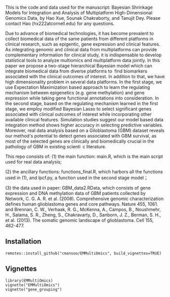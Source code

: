This is the code and data used for the manuscript: Bayesian Shrinkage Models for Integration and Analysis of Multiplatform High-Dimensional Genomics Data, by Hao Xue, Sounak Chakraborty, and Tanujit Dey. Please contact Hao (hx222atcornell.edu) for any questions. 

Due to advance of biomedical technologies, it has become prevalent to collect biomedical data of the same patients from different platforms in clinical research, such as epigentic, gene expression and clinical features. As integrating genomic and clinical data from multiplatforms can provide complementary information for clinical study, it is indispensable to develop statistical tools to analyze multiomics and multiplatform data jointly. In this paper we propose a two-stage hierarchical Bayesian model which can integrate biomedical data from diverse platforms to find biomarkers associated with the clinical outcomes of interest. In addition to that, we have high dimensionality problem in several data platforms. In the first stage, we use Expectation Maximization based approach to learn the regulating mechanism between epigenetics (e.g. gene methylation) and gene expression while taking gene functional annotations into consideration. In the second stage, based on the regulating mechanism learned in the first stage, we employ modified Bayesian Lasso to select significant genes associated with clinical outcomes of interest while incorporating other available clinical features. Simulation studies suggest our model based data integration method shows higher accuracy in selecting predictive variables. Moreover, real data analysis based on a Giloblastoma (GBM) dataset reveals our method's potential to detect genes associated with GBM survival, as most of the selected genes are clinically and biomedically crucial in the pathology of GBM in existing scienti c literature.

This repo consists of:
(1) the main function: main.R, which is the main script used for real data analysis; 

(2) the ancillary functions: functions_final.R, which harbors all the functions used in (1), and lpcf.py, a function used in the second stage model；

(3) the data used in paper: GBM_data2.RData, which consists of gene expression and DNA methylation data of GBM patients collected by Network, C. G. A. R. et al. (2008). Comprehensive genomic characterization defines human glioblastoma genes and core pathways. Nature 455, 1061. and Brennan, C. W., Verhaak, R. G., McKenna, A., Campos, B., Noushmehr, H., Salama, S. R., Zheng, S., Chakravarty, D., Sanborn, J. Z., Berman, S. H., et al. (2013). The somatic genomic landscape of glioblastoma. Cell 155, 462-477.


## Installation
```
remotes::install_github("cmansoo/EMMultiOmics", build_vignettes=TRUE)
```

## Vignettes
```
library(EMMultiOmics)
vignette("EMMultiOmics")
vignette("gene_grouping")
```